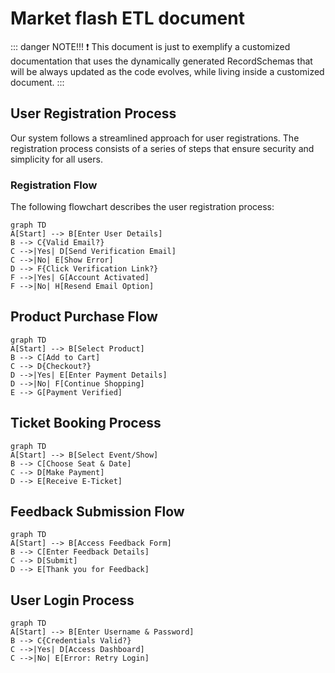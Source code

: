 # Market flash ETL document

::: danger NOTE!!! :exclamation:
This document is just to exemplify a customized documentation that uses the dynamically generated RecordSchemas that will be always updated as the code evolves, while living inside a customized document.
:::

## User Registration Process

Our system follows a streamlined approach for user registrations. The registration process consists of a series of steps that ensure security and simplicity for all users.

### Registration Flow

The following flowchart describes the user registration process:

```mermaid
graph TD
A[Start] --> B[Enter User Details]
B --> C{Valid Email?}
C -->|Yes| D[Send Verification Email]
C -->|No| E[Show Error]
D --> F{Click Verification Link?}
F -->|Yes| G[Account Activated]
F -->|No| H[Resend Email Option]
```
<!--@include: ./_dynamicRecordDefinitions/ActividadesAcciones.md-->

## Product Purchase Flow

```mermaid
graph TD
A[Start] --> B[Select Product]
B --> C[Add to Cart]
C --> D{Checkout?}
D -->|Yes| E[Enter Payment Details]
D -->|No| F[Continue Shopping]
E --> G[Payment Verified]
```

<!--@include: ./_dynamicRecordDefinitions/ActividadesAgente.md-->

## Ticket Booking Process

```mermaid
graph TD
A[Start] --> B[Select Event/Show]
B --> C[Choose Seat & Date]
C --> D[Make Payment]
D --> E[Receive E-Ticket]
```

<!--@include: ./_dynamicRecordDefinitions/ActividadesCuestionariosData.md-->

## Feedback Submission Flow

```mermaid
graph TD
A[Start] --> B[Access Feedback Form]
B --> C[Enter Feedback Details]
C --> D[Submit]
D --> E[Thank you for Feedback]
```


<!--@include: ./_dynamicRecordDefinitions/ActividadesData.md-->

## User Login Process

```mermaid
graph TD
A[Start] --> B[Enter Username & Password]
B --> C{Credentials Valid?}
C -->|Yes| D[Access Dashboard]
C -->|No| E[Error: Retry Login]
```

<!--@include: ./_dynamicRecordDefinitions/ActividadesGestores.md-->
